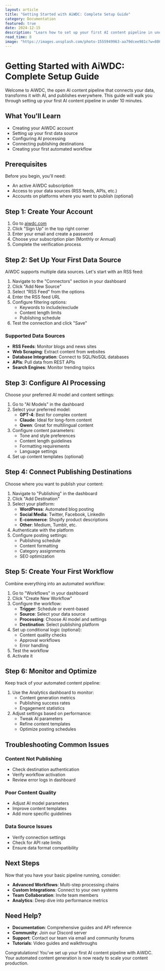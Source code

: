```yaml
---
layout: article
title: "Getting Started with AiWDC: Complete Setup Guide"
category: Documentation
featured: true
date: 2024-12-15
description: "Learn how to set up your first AI content pipeline in under 10 minutes. This comprehensive guide covers everything from account creation to your first automated workflow."
read_time: 8
image: "https://images.unsplash.com/photo-1555949963-aa79dcee981c?w=800&h=400&fit=crop"
---
```


# Getting Started with AiWDC: Complete Setup Guide

Welcome to AiWDC, the open AI content pipeline that connects your data, transforms it with AI, and publishes everywhere. This guide will walk you through setting up your first AI content pipeline in under 10 minutes.

## What You'll Learn

- Creating your AiWDC account
- Setting up your first data source
- Configuring AI processing
- Connecting publishing destinations
- Creating your first automated workflow

## Prerequisites

Before you begin, you'll need:
- An active AiWDC subscription
- Access to your data sources (RSS feeds, APIs, etc.)
- Accounts on platforms where you want to publish (optional)

## Step 1: Create Your Account

1. Go to [aiwdc.com](https://aiwdc.com)
2. Click "Sign Up" in the top right corner
3. Enter your email and create a password
4. Choose your subscription plan (Monthly or Annual)
5. Complete the verification process

## Step 2: Set Up Your First Data Source

AiWDC supports multiple data sources. Let's start with an RSS feed:

1. Navigate to the "Connectors" section in your dashboard
2. Click "Add New Source"
3. Select "RSS Feed" from the options
4. Enter the RSS feed URL
5. Configure filtering options:
   - Keywords to include/exclude
   - Content length limits
   - Publishing schedule
6. Test the connection and click "Save"

### Supported Data Sources

- **RSS Feeds**: Monitor blogs and news sites
- **Web Scraping**: Extract content from websites
- **Database Integration**: Connect to SQL/NoSQL databases
- **APIs**: Pull data from REST APIs
- **Search Engines**: Monitor trending topics

## Step 3: Configure AI Processing

Choose your preferred AI model and content settings:

1. Go to "AI Models" in the dashboard
2. Select your preferred model:
   - **GPT-4**: Best for complex content
   - **Claude**: Ideal for long-form content
   - **Qwen**: Great for multilingual content
3. Configure content parameters:
   - Tone and style preferences
   - Content length guidelines
   - Formatting requirements
   - Language settings
4. Set up content templates (optional)

## Step 4: Connect Publishing Destinations

Choose where you want to publish your content:

1. Navigate to "Publishing" in the dashboard
2. Click "Add Destination"
3. Select your platform:
   - **WordPress**: Automated blog posting
   - **Social Media**: Twitter, Facebook, LinkedIn
   - **E-commerce**: Shopify product descriptions
   - **Other**: Medium, Tumblr, etc.
4. Authenticate with the platform
5. Configure posting settings:
   - Publishing schedule
   - Content formatting
   - Category assignments
   - SEO optimization

## Step 5: Create Your First Workflow

Combine everything into an automated workflow:

1. Go to "Workflows" in your dashboard
2. Click "Create New Workflow"
3. Configure the workflow:
   - **Trigger**: Schedule or event-based
   - **Source**: Select your data source
   - **Processing**: Choose AI model and settings
   - **Destination**: Select publishing platform
4. Set up conditional logic (optional):
   - Content quality checks
   - Approval workflows
   - Error handling
5. Test the workflow
6. Activate it

## Step 6: Monitor and Optimize

Keep track of your automated content pipeline:

1. Use the Analytics dashboard to monitor:
   - Content generation metrics
   - Publishing success rates
   - Engagement statistics
2. Adjust settings based on performance:
   - Tweak AI parameters
   - Refine content templates
   - Optimize posting schedules

## Troubleshooting Common Issues

### Content Not Publishing
- Check destination authentication
- Verify workflow activation
- Review error logs in dashboard

### Poor Content Quality
- Adjust AI model parameters
- Improve content templates
- Add more specific guidelines

### Data Source Issues
- Verify connection settings
- Check for API rate limits
- Ensure data format compatibility

## Next Steps

Now that you have your basic pipeline running, consider:

- **Advanced Workflows**: Multi-step processing chains
- **Custom Integrations**: Connect to your own systems
- **Team Collaboration**: Invite team members
- **Analytics**: Deep dive into performance metrics

## Need Help?

- **Documentation**: Comprehensive guides and API reference
- **Community**: Join our Discord server
- **Support**: Contact our team via email and community forums
- **Tutorials**: Video guides and walkthroughs

Congratulations! You've set up your first AI content pipeline with AiWDC. Your automated content generation is now ready to scale your content production.